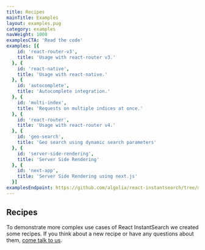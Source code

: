 ```yaml
---
title: Recipes
mainTitle: Examples
layout: examples.pug
category: examples
navWeight: 1000
examplesCTA: 'Read the code'
examples: [{
    id: 'react-router-v3',
    title: 'Usage with react-router v3.'
  }, {
    id: 'react-native',
    title: 'Usage with react-native.'
  }, {
    id: 'autocomplete',
    title: 'Autocomplete integration.'
  }, {
    id: 'multi-index',
    title: 'Requests on multiple indices at once.'
  }, {
    id: 'react-router',
    title: 'Usage with react-router v4.'
  }, {
    id: 'geo-search',
    title: 'Geo search using dynamic search parameters'
  }, {
    id: 'server-side-rendering',
    title: 'Server Side Rendering'
  }, {
    id: 'next-app',
    title: 'Server Side Rendering using next.js'
  }]
examplesEndpoint: https://github.com/algolia/react-instantsearch/tree/master/packages/react-instantsearch/examples
---
```


## Recipes

To demonstrate more complex use cases of React InstantSearch we created some recipes.
If you think about a new recipe or have any questions about them, [come talk to us](https://discourse.algolia.com/tags/react-instantsearch).
